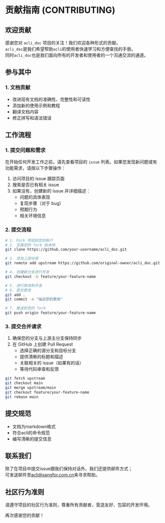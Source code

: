 # 贡献指南 (CONTRIBUTING)

## 欢迎贡献

感谢您对 `acli_doc` 项目的关注！我们欢迎各种形式的贡献。  
`acli_doc`是我们希望帮助`acli`的使用者快速学习和方便查找的手册。  
同时`acli_doc`也是我们面向所有的开发者和使用者的一个沟通交流的通道。  

## 参与其中

### 1. 文档贡献

- 改进现有文档的准确性、完整性和可读性
- 添加新的使用示例和教程
- 翻译文档内容
- 修正拼写和语法错误

## 工作流程

### 1. 提交问题和需求

在开始任何开发工作之前，请先查看项目的 `issue` 列表。如果您发现新问题或有功能需求，请按以下步骤操作：

1. 访问项目的 issue 跟踪页面
2. 搜索是否已有相关 issue
3. 如果没有，创建新的 issue 并详细描述：
   - 问题的具体表现
   - 复现步骤（对于 bug）
   - 预期行为
   - 相关环境信息

### 2. 提交流程

```bash
# 1. Fork 项目到您的账户
# 2. 克隆您的 fork 到本地
git clone https://github.com/your-username/acli_doc.git

# 3. 添加上游仓库
git remote add upstream https://github.com/original-owner/acli_doc.git

# 4. 创建新分支进行开发
git checkout -b feature/your-feature-name

# 5. 进行修改和开发
# 6. 提交更改
git add .
git commit -m "描述您的更改"

# 7. 推送到您的 fork
git push origin feature/your-feature-name
```

### 3. 提交合并请求

1. 确保您的分支与上游主分支保持同步
2. 在 GitHub 上创建 Pull Request
   - 选择正确的源分支和目标分支
   - 提供清晰的标题和描述
   - 关联相关的 issue（如果有的话）
   - 等待代码审查和反馈

```bash
git fetch upstream
git checkout main
git merge upstream/main
git checkout feature/your-feature-name
git rebase main
```

## 提交规范

- 文档为markdown格式
- 符合acli的命令规范
- 编写清晰的提交信息

## 联系我们

除了在项目中提交issue跟我们保持对话外，我们还提供邮件方式；  
可发送邮件至[acli@sangfor.com.cn](mailto:acli@sangfor.com.cn)来寻求帮助。  

## 社区行为准则

请遵守项目的社区行为准则，尊重所有贡献者，营造友好、包容的开发环境。

再次感谢您的贡献！
